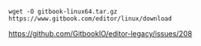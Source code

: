 ```
wget -O gitbook-linux64.tar.gz https://www.gitbook.com/editor/linux/download
```

https://github.com/GitbookIO/editor-legacy/issues/208
